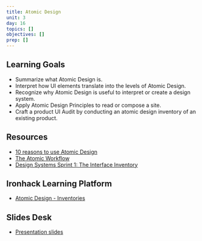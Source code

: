 ```yaml
---
title: Atomic Design
unit: 3
day: 16
topics: []
objectives: []
prep: []
---
```

Learning Goals
--------------

- Summarize what Atomic Design is.
- Interpret how UI elements translate into the levels of Atomic Design.
- Recognize why Atomic Design is useful to interpret or create a design system.
- Apply Atomic Design Principles to read or compose a site.
- Craft a product UI Audit by conducting an atomic design inventory of an existing product.

Resources
---------

- [10 reasons to use Atomic Design](https://www.creativebloq.com/web-design/10-reasons-you-should-be-using-atomic-design-61620771)
- [The Atomic Workflow](http://atomicdesign.bradfrost.com/chapter-4/)
- [Design Systems Sprint 1: The Interface Inventory
](https://medium.com/@marcintreder/design-systems-sprint-1-the-interface-inventory-1f78d376e49a)

Ironhack Learning Platform
--------------------------

- [Atomic Design - Inventories](http://learn.ironhack.com/#/learning_unit/7068)

Slides Desk
-----------

- [Presentation slides](https://docs.google.com/presentation/d/1eYi0ENuLl79MnJsqNEOfCZd3B46XZgqY6ArAep_Ut58/edit#slide=id.g4123adfa1f_2_50)
